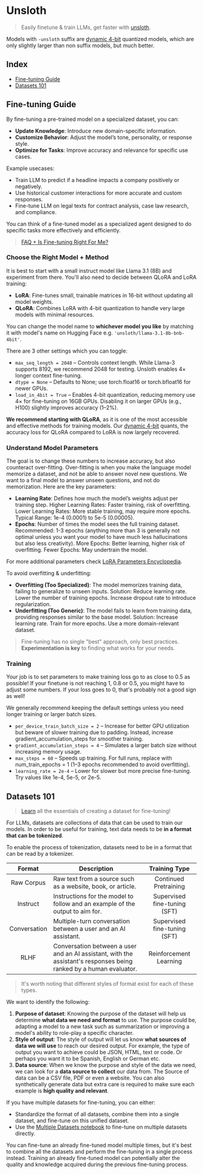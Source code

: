 # Unsloth

> Easily finetune & train LLMs, get faster with [unsloth](https://unsloth.ai).

Models with  `-unsloth` suffix are [dynamic 4-bit](https://unsloth.ai/blog/dynamic-4bit) quantized models, which are only slightly larger than non suffix models, but much better.

## Index

- [Fine-tuning Guide](#fine-tuning-guide)
- [Datasets 101](#datasets-101)


## Fine-tuning Guide

By fine-tuning a pre-trained model on a specialized dataset, you can:
- **Update Knowledge**: Introduce new domain-specific information.
- **Customize Behavior**: Adjust the model’s tone, personality, or response style.
- **Optimize for Tasks**: Improve accuracy and relevance for specific use cases.

Example usecases:
- Train LLM to predict if a headline impacts a company positively or negatively.
- Use historical customer interactions for more accurate and custom responses.
- Fine-tune LLM on legal texts for contract analysis, case law research, and compliance.

You can think of a fine-tuned model as a specialized agent designed to do specific tasks more effectively and efficiently.

> [FAQ + Is Fine-tuning Right For Me?](https://docs.unsloth.ai/get-started/beginner-start-here/faq-+-is-fine-tuning-right-for-me)

### Choose the Right Model + Method

It is best to start with a small instruct model like Llama 3.1 (8B) and experiment from there. You'll also need to decide between QLoRA and LoRA training:

- **LoRA**: Fine-tunes small, trainable matrices in 16-bit without updating all model weights.  
- **QLoRA**: Combines LoRA with 4-bit quantization to handle very large models with minimal resources. 

You can change the model name to **whichever model you like** by matching it with model's name on Hugging Face e.g. `'unsloth/llama-3.1-8b-bnb-4bit'`.

There are 3 other settings which you can toggle:
- `max_seq_length = 2048` – Controls context length. While Llama-3 supports 8192, we recommend 2048 for testing. Unsloth enables 4× longer context fine-tuning.
- `dtype = None` – Defaults to None; use torch.float16 or torch.bfloat16 for newer GPUs.
- `load_in_4bit = True` – Enables 4-bit quantization, reducing memory use 4× for fine-tuning on 16GB GPUs. Disabling it on larger GPUs (e.g., H100) slightly improves accuracy (1–2%).

**We recommend starting with QLoRA**, as it is one of the most accessible and effective methods for training models. Our [dynamic 4-bit](https://unsloth.ai/blog/phi4) quants, the accuracy loss for QLoRA compared to LoRA is now largely recovered.

### Understand Model Parameters

The goal is to change these numbers to increase accuracy, but also counteract over-fitting. Over-fitting is when you make the language model memorize a dataset, and not be able to answer novel new questions. We want to a final model to answer unseen questions, and not do memorization. Here are the key parameters:

- **Learning Rate**: Defines how much the model’s weights adjust per training step. Higher Learning Rates: Faster training, risk of overfitting. Lower Learning Rates: More stable training, may require more epochs.
Typical Range: 1e-4 (0.0001) to 5e-5 (0.00005).
- **Epochs**: Number of times the model sees the full training dataset. Recommended: 1-3 epochs (anything more than 3 is generally not optimal unless you want your model to have much less hallucinations but also less creativity). More Epochs: Better learning, higher risk of overfitting. Fewer Epochs: May undertrain the model.

For more additional parameters check [LoRA Parameters Encyclopedia](https://docs.unsloth.ai/get-started/beginner-start-here/lora-parameters-encyclopedia#lora-configuration-parameters).

To avoid overfitting & underfitting:
- **Overfitting (Too Specialized)**: The model memorizes training data, failing to generalize to unseen inputs. Solution: Reduce learning rate. Lower the number of training epochs. Increase dropout rate to introduce regularization.
- **Underfitting (Too Generic)**: The model fails to learn from training data, providing responses similar to the base model. Solution: Increase learning rate. Train for more epochs. Use a more domain-relevant dataset.

> Fine-tuning has no single "best" approach, only best practices. **Experimentation is key** to finding what works for your needs.


### Training

Your job is to set parameters to make training loss go to as close to 0.5 as possible! If your finetune is not reaching 1, 0.8 or 0.5, you might have to adjust some numbers. If your loss goes to 0, that's probably not a good sign as well!

We generally recommend keeping the default settings unless you need longer training or larger batch sizes.
- `per_device_train_batch_size = 2` – Increase for better GPU utilization but beware of slower training due to padding. Instead, increase gradient_accumulation_steps for smoother training.
- `gradient_accumulation_steps = 4` – Simulates a larger batch size without increasing memory usage.
- `max_steps = 60` – Speeds up training. For full runs, replace with num_train_epochs = 1 (1–3 epochs recommended to avoid overfitting).
- `learning_rate = 2e-4` – Lower for slower but more precise fine-tuning. Try values like 1e-4, 5e-5, or 2e-5.


## Datasets 101

> [Learn](https://docs.unsloth.ai/basics/datasets-101) all the essentials of creating a dataset for fine-tuning!

For LLMs, datasets are collections of data that can be used to train our models. In order to be useful for training, text data needs to be **in a format that can be tokenized**.

To enable the process of tokenization, datasets need to be in a format that can be read by a tokenizer.

|    Format    | Description                                                                                                        |         Training Type        |
|:------------:|--------------------------------------------------------------------------------------------------------------------|:----------------------------:|
| Raw Corpus   | Raw text from a source such as a website, book, or article.                                                        | Continued Pretraining        |
| Instruct     | Instructions for the model to follow and an example of the output to aim for.                                      | Supervised fine-tuning (SFT) |
| Conversation | Multiple-turn conversation between a user and an AI assistant.                                                     | Supervised fine-tuning (SFT) |
| RLHF         | Conversation between a user and an AI assistant, with the assistant's responses being ranked by a human evaluator. | Reinforcement Learning       |

> It's worth noting that different styles of format exist for each of these types. 

We want to identify the following: 
1. **Purpose of dataset**: Knowing the purpose of the dataset will help us determine **what data we need and format** to use.
The purpose could be, adapting a model to a new task such as summarization or improving a model's ability to role-play a specific character. 
2. **Style of output**: The style of output will let us know **what sources of data we will use** to reach our desired output.
For example, the type of output you want to achieve could be JSON, HTML, text or code. Or perhaps you want it to be Spanish, English or German etc. 
3. **Data source**: When we know the purpose and style of the data we need, we can look for a **data source to collect** our data from.
The Source of data can be a CSV file, PDF or even a website. You can also synthetically generate data but extra care is required to make sure each example is **high quality and relevant**. 

If you have multiple datasets for fine-tuning, you can either:
- Standardize the format of all datasets, combine them into a single dataset, and fine-tune on this unified dataset.
- Use the [Multiple Datasets notebook](https://colab.research.google.com/drive/1njCCbE1YVal9xC83hjdo2hiGItpY_D6t?usp=sharing) to fine-tune on multiple datasets directly.

You can fine-tune an already fine-tuned model multiple times, but it's best to combine all the datasets and perform the fine-tuning in a single process instead. Training an already fine-tuned model can potentially alter the quality and knowledge acquired during the previous fine-tuning process.